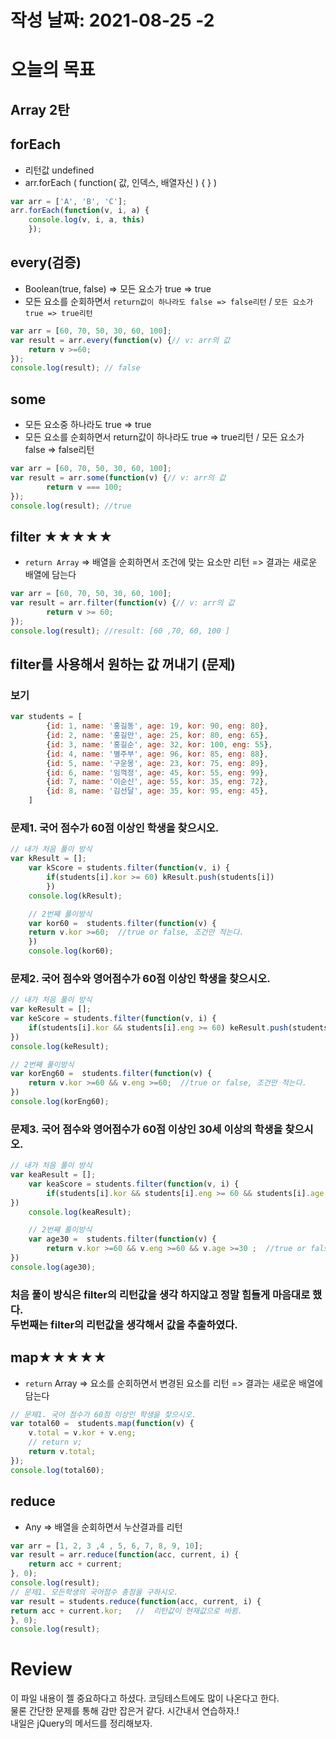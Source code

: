 # 작성 날짜: 2021-08-25 -2
# 오늘의 목표
## Array  2탄
## forEach
+	리턴값 undefined
+  arr.forEach ( function( 값, 인덱스, 배열자신 ) { } )
```js
var arr = ['A', 'B', 'C'];
arr.forEach(function(v, i, a) {
	console.log(v, i, a, this)
	});
```
## every(검증)
+ Boolean(true, false) => 모든 요소가 true => true
+ 모든 요소를 순회하면서 `return값이 하나라도 false => false리턴` / `모든 요소가 true => true리턴`
```js
var arr = [60, 70, 50, 30, 60, 100];
var result = arr.every(function(v) {// v: arr의 값
	return v >=60;
});
console.log(result); // false
```
## some
+ 모든 요소중 하나라도 true => true
+ 모든 요소를 순회하면서 return값이 하나라도 true => true리턴 / 모든 요소가 false => false리턴
```js
var arr = [60, 70, 50, 30, 60, 100];
var result = arr.some(function(v) {// v: arr의 값
		return v === 100;
});
console.log(result); //true
```
## filter ★★★★★
+ `return Array` => 배열을 순회하면서 조건에 맞는 요소만 리턴 => 결과는 새로운 배열에 담는다
```js
var arr = [60, 70, 50, 30, 60, 100];
var result = arr.filter(function(v) {// v: arr의 값
		return v >= 60;
});
console.log(result); //result: [60 ,70, 60, 100 ]
```
## filter를 사용해서 원하는 값 꺼내기 (문제)
### 보기
```js
var students = [
        {id: 1, name: '홍길동', age: 19, kor: 90, eng: 80},
        {id: 2, name: '홍길만', age: 25, kor: 80, eng: 65},
        {id: 3, name: '홍길순', age: 32, kor: 100, eng: 55},
        {id: 4, name: '별주부', age: 96, kor: 85, eng: 88},
        {id: 5, name: '구운몽', age: 23, kor: 75, eng: 89},
        {id: 6, name: '임꺽정', age: 45, kor: 55, eng: 99},
        {id: 7, name: '이순신', age: 55, kor: 35, eng: 72},
        {id: 8, name: '김선달', age: 35, kor: 95, eng: 45},
    ]
```
### 문제1. 국어 점수가 60점 이상인 학생을 찾으시오.
```js
// 내가 처음 풀이 방식
var kResult = [];
	var kScore = students.filter(function(v, i) {
		if(students[i].kor >= 60) kResult.push(students[i])
		})
	console.log(kResult);

	// 2번째 풀이방식
	var kor60 =  students.filter(function(v) {
	return v.kor >=60;  //true or false, 조건만 적는다.
	})
	console.log(kor60);
```

### 문제2. 국어 점수와 영어점수가 60점 이상인 학생을 찾으시오.
```js
// 내가 처음 풀이 방식
var keResult = [];
var keScore = students.filter(function(v, i) {
	if(students[i].kor && students[i].eng >= 60) keResult.push(students[i])
})
console.log(keResult);

// 2번째 풀이방식
var korEng60 =  students.filter(function(v) {
	return v.kor >=60 && v.eng >=60;  //true or false, 조건만 적는다.
})
console.log(korEng60);

```

### 문제3. 국어 점수와 영어점수가 60점 이상인 30세 이상의 학생을 찾으시오.
```js
// 내가 처음 풀이 방식
var keaResult = [];
	var keaScore = students.filter(function(v, i) {
		if(students[i].kor && students[i].eng >= 60 && students[i].age >=30) keaResult.push(students[i])
})
	console.log(keaResult);

	// 2번째 풀이방식
	var age30 =  students.filter(function(v) {
		return v.kor >=60 && v.eng >=60 && v.age >=30 ;  //true or false, 조건만 적는다.
})
console.log(age30);
```
### 처음 풀이 방식은 filter의 리턴값을 생각 하지않고 정말 힘들게 마음대로 했다.<br> 두번째는 filter의 리턴값을 생각해서 값을 추출하였다. 
## map★★★★★
+ `return` Array =>   요소를 순회하면서 변경된 요소를 리턴 => 결과는 새로운 배열에 담는다
```js
// 문제1. 국어 점수가 60점 이상인 학생을 찾으시오.
var total60 =  students.map(function(v) {
	v.total = v.kor + v.eng;
	// return v;
	return v.total;
});
console.log(total60);
```
## reduce
+ Any => 배열을 순회하면서 누산결과를 리턴
```js
var arr = [1, 2, 3 ,4 , 5, 6, 7, 8, 9, 10];
var result = arr.reduce(function(acc, current, i) {
	return acc + current;
}, 0);
console.log(result);
// 문제1. 모든학생의 국어점수 총점을 구하시오.
var result = students.reduce(function(acc, current, i) {
return acc + current.kor;   //  리턴값이 현재값으로 바뀜.
}, 0);
console.log(result);
```
# Review
이 파일 내용이 젤 중요하다고 하셨다. 코딩테스트에도 많이 나온다고 한다.<br>
물론 간단한 문제를 통해 감만 잡은거 같다. 시간내서 연습하자.!<br>
내일은 jQuery의 메서드를 정리해보자.



